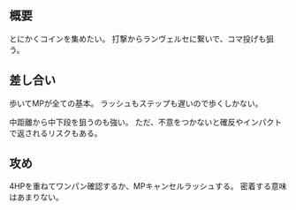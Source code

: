 ## 概要

とにかくコインを集めたい。
打撃からランヴェルセに繋いで、コマ投げも狙う。

## 差し合い

歩いてMPが全ての基本。
ラッシュもステップも遅いので歩くしかない。

中距離から中下段を狙うのも強い。
ただ、不意をつかないと確反やインパクトで返されるリスクもある。

## 攻め

4HPを重ねてワンパン確認するか、MPキャンセルラッシュする。
密着する意味はあまりない。
